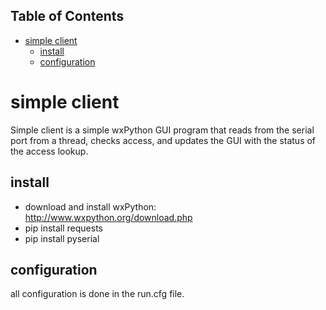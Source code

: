 <div id="table-of-contents">
<h2>Table of Contents</h2>
<div id="text-table-of-contents">
<ul>
<li><a href="#sec-1">simple client</a>
<ul>
<li><a href="#sec-1-1">install</a></li>
<li><a href="#sec-1-2">configuration</a></li>
</ul>
</li>
</ul>
</div>
</div>

# simple client<a id="sec-1" name="sec-1"></a>

Simple client is a simple wxPython GUI program that reads from the serial
port from a thread, checks access, and updates the GUI with the status of
the access lookup.

## install<a id="sec-1-1" name="sec-1-1"></a>

-   download and install wxPython: <http://www.wxpython.org/download.php>
-   pip install requests
-   pip install pyserial

## configuration<a id="sec-1-2" name="sec-1-2"></a>

all configuration is done in the run.cfg file.